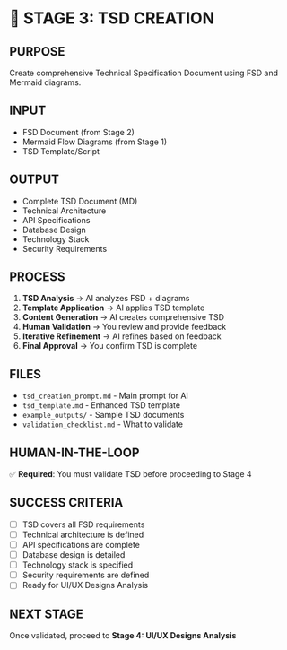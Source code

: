 # 🎯 STAGE 3: TSD CREATION

## **PURPOSE**
Create comprehensive Technical Specification Document using FSD and Mermaid diagrams.

## **INPUT**
- FSD Document (from Stage 2)
- Mermaid Flow Diagrams (from Stage 1)
- TSD Template/Script

## **OUTPUT**
- Complete TSD Document (MD)
- Technical Architecture
- API Specifications
- Database Design
- Technology Stack
- Security Requirements

## **PROCESS**
1. **TSD Analysis** → AI analyzes FSD + diagrams
2. **Template Application** → AI applies TSD template
3. **Content Generation** → AI creates comprehensive TSD
4. **Human Validation** → You review and provide feedback
5. **Iterative Refinement** → AI refines based on feedback
6. **Final Approval** → You confirm TSD is complete

## **FILES**
- `tsd_creation_prompt.md` - Main prompt for AI
- `tsd_template.md` - Enhanced TSD template
- `example_outputs/` - Sample TSD documents
- `validation_checklist.md` - What to validate

## **HUMAN-IN-THE-LOOP**
✅ **Required**: You must validate TSD before proceeding to Stage 4

## **SUCCESS CRITERIA**
- [ ] TSD covers all FSD requirements
- [ ] Technical architecture is defined
- [ ] API specifications are complete
- [ ] Database design is detailed
- [ ] Technology stack is specified
- [ ] Security requirements are defined
- [ ] Ready for UI/UX Designs Analysis

## **NEXT STAGE**
Once validated, proceed to **Stage 4: UI/UX Designs Analysis**

